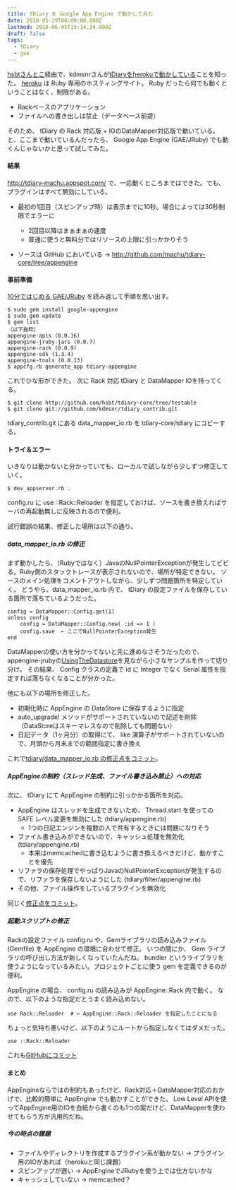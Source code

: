 ```yaml
---
title: tDiary を Google App Engine で動かしてみた
date: 2010-05-29T00:00:00.000Z
lastmod: 2010-06-05T15:14:34.000Z
draft: false
tags:
  - tDiary
  - gae
---
```


[hsbtさんとこ](http://www.hsbt.org/diary/20100526.html#p02)経由で、kdmsnrさんが[tDiaryをherokuで動かしている](http://capsctrl.que.jp/kdmsnr/diary/20100526.html#p01)ことを知った。 [heroku](http://heroku.com/) は Ruby 専用のホスティングサイト。 Ruby だったら何でも動くということはなく、制限がある。

- Rackベースのアプリケーション
- ファイルへの書き出しは禁止（データベース前提）

そのため、 tDiary の Rack 対応版 + IOのDataMapper対応版で動いている。 と、ここまで動いているんだったら、 Google App Engine (GAE/JRuby) でも動くんじゃないかと思って試してみた。

#### 結果

<http://tdiary-machu.appspot.com/> で、一応動くところまではできた。でも、プラグインはすべて無効にしている。

- 最初の1回目（スピンアップ時）は表示までに10秒。場合によっては30秒制限でエラーに

  - 2回目以降はまぁまぁの速度
  - 普通に使うと無料分ではリソースの上限に引っかかりそう

- ソースは GitHub においている → <http://github.com/machu/tdiary-core/tree/appengine>

#### 事前準備

[10分ではじめる GAE/JRuby](/posts/20090903/p01) を読み返して手順を思い出す。

```
$ sudo gem install google-appengine
$ sudo gem update
$ gem list
（以下抜粋）
appengine-apis (0.0.16)
appengine-jruby-jars (0.0.7)
appengine-rack (0.0.9)
appengine-sdk (1.3.4)
appengine-tools (0.0.13)
$ appcfg.rb generate_app tdiary-appengine
```

これでひな形ができた。 次に Rack 対応 tDiary と DataMapper IOを持ってくる。

```
$ git clone http://github.com/hsbt/tdiary-core/tree/testable
$ git clone git://github.com/kdmsnr/tdiary_contrib.git
```

tdiary_contrib.git にある data_mapper_io.rb を tdiary-core/tdiary にコピーする。

#### トライ＆エラー

いきなりは動かないと分かっていても、ローカルで試しながら少しずつ修正していく。

```
$ dev_appserver.rb .
```

config.ru に use ::Rack::Reloader を指定しておけば、ソースを書き換えればサーバの再起動無しに反映されるので便利。

試行錯誤の結果、修正した場所は以下の通り。

##### data_mapper_io.rb の修正

まず動かしたら、（Rubyではなく）JavaのNullPointerExceptionが発生してビビる。Ruby側のスタックトレースが表示されないので、場所が特定できない。 ソースのメイン処理をコメントアウトしながら、少しずつ問題箇所を特定していく。 どうやら、data_mapper_io.rb 内で、 tDiary の設定ファイルを保存している箇所で落ちているようだった。

```
config = DataMapper::Config.get(1)
unless config
	config = DataMapper::Config.new( :id => 1 )
	config.save  ← ここでNullPointerException発生
end
```

DataMapperの使い方を分かってないと先に進めなさそうだったので、appengine-jrubyの[UsingTheDatastore](http://code.google.com/p/appengine-jruby/wiki/UsingTheDatastore)を見ながら小さなサンプルを作って切り分け。 その結果、 Config クラスの定義で id に Integer でなく Serial 属性を指定すれば落ちなくなることが分かった。

他にも以下の場所を修正した。

- 初期化時に AppEngine の DataStore に保存するように指定
- auto_upgrade! メソッドがサポートされていないので記述を削除（DataStoreはスキーマレスなので削除しても問題ない）
- 日記データ（1ヶ月分）の取得にて、 like 演算子がサポートされていないので、月頭から月末までの範囲指定に書き換え

これで[tdiary/data_mapper_io.rb の修正点をコミット](http://github.com/machu/tdiary-core/commit/453f8bd49ccb8fdda4eba93d178284cccc65a240)。

##### AppEngineの制約（スレッド生成、ファイル書き込み禁止）への対応

次に、 tDiary にて AppEngine の制約に引っかかる箇所を対応。

- AppEngine はスレッドを生成できないため、 Thread.start を使っての SAFE レベル変更を無効にした (tdiary/appengine.rb)
  - 1つの日記エンジンを複数の人で共有するときには問題になりそう
- ファイル書き込みができないので、キャッシュ処理を無効化 (tdiary/appengine.rb)
  - 本来はmemcachedに書き込むように書き換えるべきだけど、動かすことを優先
- リファラの保存処理でやっぱりJavaのNullPointerExceptionが発生するので、リファラを保存しないようにした (tdiary/filter/appengine.rb)
- その他、ファイル操作をしているプラグインを無効化

同じく[修正点をコミット](http://github.com/machu/tdiary-core/commit/aec9fc44eae3545a88fb3bbe1b03299c4ad2bd4f)。

##### 起動スクリプトの修正

Rackの設定ファイル config.ru や、Gemライブラリの読み込みファイル (Gemfile) を AppEngine の環境に合わせて修正。 いつの間にか、 Gem ライブラリの呼び出し方法が新しくなっていたんだね。 bundler というライブラリを使うようになっているみたい。プロジェクトごとに使う gem を定義できるのが便利。

AppEngine の場合、 config.ru の読み込みが AppEngine::Rack 内で動く。 なので、以下のような指定だとうまく読み込めない。

```
use Rack::Reloader  # ← AppEngine::Rack::Reloader を指定したことになる
```

ちょっと気持ち悪いけど、以下のようにルートから指定しなくてはダメだった。

```
use ::Rack::Reloader
```

これも[GitHubにコミット](http://github.com/machu/tdiary-core/commit/76a0a066957d848d81e65593935d5ca13f38bd5a)

#### まとめ

AppEngineならではの制約もあったけど、Rack対応＋DataMapper対応のおかげで、比較的簡単に AppEngine でも動かすことができた。 Low Level APIを使ってAppEngine用のIOを白紙から書くのも1つの案だけど、DataMapperを使わせてもらう方が汎用的だね。

##### 今の時点の課題

- ファイルやディレクトリを作成するプラグイン系が動かない → プラグイン用のIOがあれば（herokuと同じ課題）
- スピンアップが遅い → AppEngineでJRubyを使う上では仕方ないかな
- キャッシュしていない → memcached？
